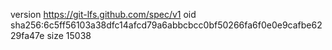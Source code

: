 version https://git-lfs.github.com/spec/v1
oid sha256:6c5ff56103a38dfc14afcd79a6abbcbcc0bf50266fa6f0e0e9cafbe6229fa47e
size 15038
